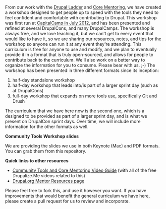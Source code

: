 From our work with the [Drupal Ladder][1] and [Core Mentoring][2], we have created a workshop designed to get people up to speed with the tools they need to feel confident and comfortable with contributing to Drupal. This workshop was first run at [CapitalCamp in July 2012][3], and has been presented and refined at several DrupalCons, and many DrupalCamps. The workshop is always free, and we love teaching it, but we can't get to every event that would like to have it, so we are sharing our resources, notes, and tips for the workshop so anyone can run it at any event they're attending. This curriculum is free for anyone to use and modify, and we plan to eventually provide it in a format that is truly open-sourced, and allows for people to contribute back to the curriculum. We'll also work on a better way to organize the information for you to consume. Please bear with us. ;-) The workshop has been presented in three different formats since its inception: 

   [1]: http://drupalladder.org
   [2]: http://drupal.org/core-mentoring
   [3]: blog/201207/capitalcamp-workshop-community-tools

  1. half-day standalone workshop
  2. half-day workshop that leads into/is part of a larger sprint day (such as at DrupalCons)
  3. full-day workshop that expands on more tools use, specifically Git and Drush

The curriculum that we have here now is the second one, which is a designed to be provided as part of a larger sprint day, and is what we present on DrupalCon sprint days. Over time, we will include more information for the other formats as well.

**Community Tools Workshop slides**

We are providing the slides we use in both Keynote (Mac) and PDF formats. You can grab them from this repository.

**Quick links to other resources**

  * [Community Tools and Core Mentoring Video Guide][4] (with all of the free Drupalize.Me videos related to this)
  * [Drupal.org Mentor Resources page][5]

   [4]: http://drupalize.me/guides/drupal-community-tools-and-core-mentoring
   [5]: http://drupal.org/core-mentoring/mentor-resources
   
Please feel free to fork this, and use it however you want. If you have improvements that would benefit the general curriculum we have here, please create a pull request for us to review and incorporate.
